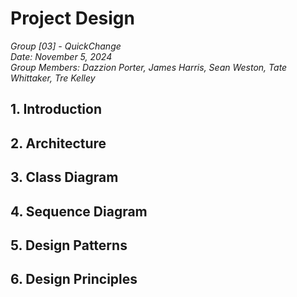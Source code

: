 # Project Design
*Group [03] - QuickChange*\
*Date: November 5, 2024*\
*Group Members: Dazzion Porter, James Harris, Sean Weston, Tate Whittaker, Tre Kelley*

## 1. Introduction

## 2. Architecture

## 3. Class Diagram

## 4. Sequence Diagram

## 5. Design Patterns

## 6. Design Principles
